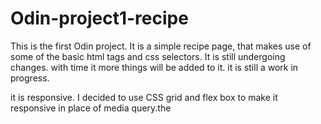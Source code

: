 # Odin-project1-recipe
This is the first Odin project.
It is a simple recipe page, that makes use of some of the basic html tags and css selectors.
It is still undergoing changes.
with time it more things will be added to it.
it is still a work in progress.

it is responsive.
I decided to use CSS grid and flex box to make it responsive in place of media query.the

